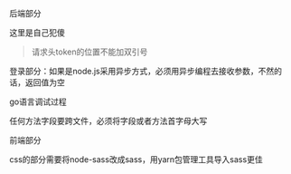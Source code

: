 



后端部分

这里是自己犯傻

> 请求头token的位置不能加双引号

登录部分：如果是node.js采用异步方式，必须用异步编程去接收参数，不然的话，返回值为空

go语言调试过程

任何方法字段要跨文件，必须将字段或者方法首字母大写

前端部分

css的部分需要将node-sass改成sass，用yarn包管理工具导入sass更佳

